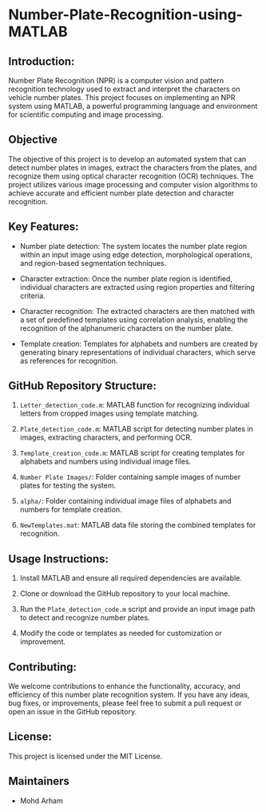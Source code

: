 # Number-Plate-Recognition-using-MATLAB
## Introduction:
Number Plate Recognition (NPR) is a computer vision and pattern recognition technology used to extract and interpret the characters on vehicle number plates. This project focuses on implementing an NPR system using MATLAB, a powerful programming language and environment for scientific computing and image processing.
## Objective
The objective of this project is to develop an automated system that can detect number plates in images, extract the characters from the plates, and recognize them using optical character recognition (OCR) techniques. The project utilizes various image processing and computer vision algorithms to achieve accurate and efficient number plate detection and character recognition.

## Key Features:
+ Number plate detection: The system locates the number plate region within an input image using edge detection, morphological operations, and region-based segmentation techniques.

+ Character extraction: Once the number plate region is identified, individual characters are extracted using region properties and filtering criteria.

+ Character recognition: The extracted characters are then matched with a set of predefined templates using correlation analysis, enabling the recognition of the alphanumeric characters on the number plate.

+ Template creation: Templates for alphabets and numbers are created by generating binary representations of individual characters, which serve as references for recognition.

## GitHub Repository Structure:
1. `Letter_detection_code.m`: MATLAB function for recognizing individual letters from cropped images using template matching.

2. `Plate_detection_code.m`: MATLAB script for detecting number plates in images, extracting characters, and performing OCR.

3. `Template_creation_code.m`: MATLAB script for creating templates for alphabets and numbers using individual image files.

4. `Number Plate Images/`: Folder containing sample images of number plates for testing the system.

5. `alpha/`: Folder containing individual image files of alphabets and numbers for template creation.

6. `NewTemplates.mat`: MATLAB data file storing the combined templates for recognition.

## Usage Instructions:
1. Install MATLAB and ensure all required dependencies are available.

2. Clone or download the GitHub repository to your local machine.

3. Run the `Plate_detection_code.m` script and provide an input image path to detect and recognize number plates.

4. Modify the code or templates as needed for customization or improvement.

## Contributing:
We welcome contributions to enhance the functionality, accuracy, and efficiency of this number plate recognition system. If you have any ideas, bug fixes, or improvements, please feel free to submit a pull request or open an issue in the GitHub repository.

## License:
This project is licensed under the MIT License.
## Maintainers
+ Mohd Arham

